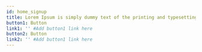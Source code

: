 ```yaml
---
id: home_signup
title: Lorem Ipsum is simply dummy text of the printing and typesetting industry.
button1: Button
link1: '' #Add button1 link here
button2: Button
link2: '' #Add button1 link here
---
```

